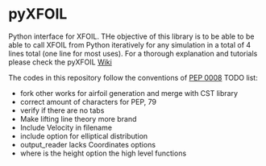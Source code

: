 # pyXFOIL
Python interface for XFOIL. THe objective of this library is to be able to be able to call XFOIL from Python iteratively for any simulation in a total of 4 lines total (one line for most uses). For a thorough explanation and tutorials please check the pyXFOIL [Wiki](https://github.com/leal26/pyXFOIL/wiki)

The codes in this repository follow the conventions of [PEP 0008](https://www.python.org/dev/peps/pep-0008/)
TODO list:
* fork other works for airfoil generation and merge with CST library
* correct amount of characters for PEP, 79
* verify if there are no tabs
* Make lifting line theory more brand
* Include Velocity in filename
* include option for elliptical distribution
* output_reader lacks Coordinates options
* where is the height option the high level functions
